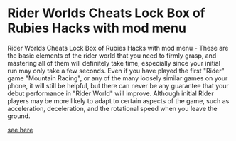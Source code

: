 # Rider Worlds Cheats Lock Box of Rubies Hacks with mod menu

Rider Worlds Cheats Lock Box of Rubies Hacks with mod menu - These are the basic elements of the rider world that you need to firmly grasp, and mastering all of them will definitely take time, especially since your initial run may only take a few seconds. Even if you have played the first "Rider" game "Mountain Racing", or any of the many loosely similar games on your phone, it will still be helpful, but there can never be any guarantee that your debut performance in "Rider World" will improve. Although initial Rider players may be more likely to adapt to certain aspects of the game, such as acceleration, deceleration, and the rotational speed when you leave the ground.

[see here](https://axegomod.top/rider-worlds/)
